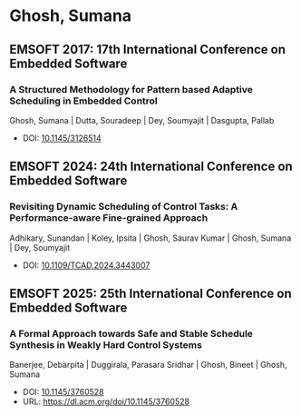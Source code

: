 # Ghosh, Sumana

## EMSOFT 2017: 17th International Conference on Embedded Software

### A Structured Methodology for Pattern based Adaptive Scheduling in Embedded Control
Ghosh, Sumana | Dutta, Souradeep | Dey, Soumyajit | Dasgupta, Pallab
* DOI: [10.1145/3126514](https://doi.org/10.1145/3126514)

## EMSOFT 2024: 24th International Conference on Embedded Software

### Revisiting Dynamic Scheduling of Control Tasks: A Performance-aware Fine-grained Approach
Adhikary, Sunandan | Koley, Ipsita | Ghosh, Saurav Kumar | Ghosh, Sumana | Dey, Soumyajit
* DOI: [10.1109/TCAD.2024.3443007](https://doi.org/10.1109/TCAD.2024.3443007)

## EMSOFT 2025: 25th International Conference on Embedded Software

### A Formal Approach towards Safe and Stable Schedule Synthesis in Weakly Hard Control Systems
Banerjee, Debarpita | Duggirala, Parasara Sridhar | Ghosh, Bineet | Ghosh, Sumana
* DOI: [10.1145/3760528](https://doi.org/10.1145/3760528)
* URL: <https://dl.acm.org/doi/10.1145/3760528>

